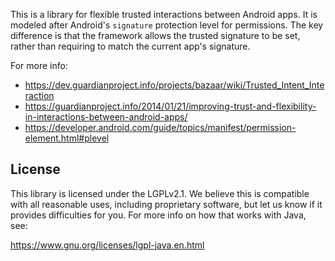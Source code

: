 
This is a library for flexible trusted interactions between Android apps.  It
is modeled after Android's `signature` protection level for permissions.  The
key difference is that the framework allows the trusted signature to be set,
rather than requiring to match the current app's signature.

For more info:

* https://dev.guardianproject.info/projects/bazaar/wiki/Trusted_Intent_Interaction
* https://guardianproject.info/2014/01/21/improving-trust-and-flexibility-in-interactions-between-android-apps/
* https://developer.android.com/guide/topics/manifest/permission-element.html#plevel

License
-------

This library is licensed under the LGPLv2.1.  We believe this is compatible
with all reasonable uses, including proprietary software, but let us know if
it provides difficulties for you.  For more info on how that works with Java,
see:

https://www.gnu.org/licenses/lgpl-java.en.html
